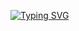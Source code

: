 [![Typing SVG](https://readme-typing-svg.herokuapp.com?color=%2336BCF7&lines=The+best+informatic+student)](https://git.io/typing-svg)
